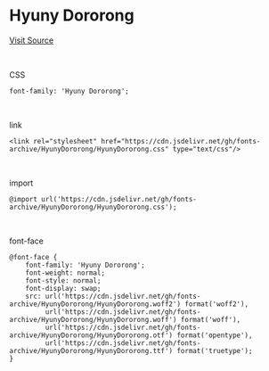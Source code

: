 # Hyuny Dororong

[Visit Source](http://www.earlyfont.com/portfolio/EARLYFONT_HYUNY%20DO)

&nbsp;

CSS

```
font-family: 'Hyuny Dororong';
```

&nbsp;

link

```
<link rel="stylesheet" href="https://cdn.jsdelivr.net/gh/fonts-archive/HyunyDororong/HyunyDororong.css" type="text/css"/>
```

&nbsp;

import

```
@import url('https://cdn.jsdelivr.net/gh/fonts-archive/HyunyDororong/HyunyDororong.css');
```

&nbsp;

font-face

```
@font-face {
    font-family: 'Hyuny Dororong';
    font-weight: normal;
    font-style: normal;
    font-display: swap;
    src: url('https://cdn.jsdelivr.net/gh/fonts-archive/HyunyDororong/HyunyDororong.woff2') format('woff2'),
         url('https://cdn.jsdelivr.net/gh/fonts-archive/HyunyDororong/HyunyDororong.woff') format('woff'),
         url('https://cdn.jsdelivr.net/gh/fonts-archive/HyunyDororong/HyunyDororong.otf') format('opentype'),
         url('https://cdn.jsdelivr.net/gh/fonts-archive/HyunyDororong/HyunyDororong.ttf') format('truetype');
}
```
